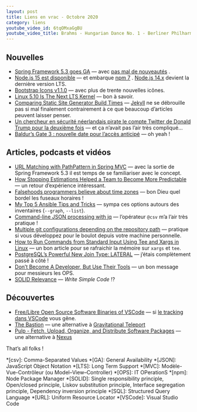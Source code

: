 ```yaml
---
layout: post
title: Liens en vrac - Octobre 2020
category: liens
youtube_video_id: 6tqOMxaGgBU
youtube_video_title: Brahms - Hungarian Dance No. 1 - Berliner Philharmoniker
---
```


## Nouvelles

- [Spring Framework 5.3 goes GA](https://spring.io/blog/2020/10/27/spring-framework-5-3-goes-ga)
  —
  avec [pas mal de nouveautés](https://github.com/spring-projects/spring-framework/wiki/What's-New-in-Spring-Framework-5.x#whats-new-in-version-53)
  .
- [Node.js 15 est disponible](https://nodejs.org/en/blog/release/v15.0.0/)
  — et embarque [npm 7](https://blog.npmjs.org/post/631877012766785536/release-v700)
  . [Node.js 14.x](https://nodejs.org/en/blog/release/v14.15.0/)
  devient la dernière version LTS.
- [Bootstrap Icons v1.1.0](https://blog.getbootstrap.com/2020/10/28/bootstrap-icons-1-1-0/)
  — avec plus de trente nouvelles icônes.
- [Linux 5.10 Is The Next LTS Kernel](https://www.phoronix.com/scan.php?page=news_item&px=Linux-5.10-LTS-Kernel)
  — bon à savoir.
- [Comparing Static Site Generator Build Times](https://css-tricks.com/comparing-static-site-generator-build-times/)
  — [Jekyll](https://jekyllrb.com/) ne se débrouille pas si mal finalement contrairement à ce que beaucoup d’articles
  peuvent laisser penser.
- [Un chercheur en sécurité néerlandais pirate le compte Twitter de Donald Trump pour la deuxième fois](https://www.programmez.com/actualites/un-chercheur-en-securite-neerlandais-pirate-le-compte-twitter-de-donald-trump-pour-la-deuxieme-fois-31044)
  — et ça n’avait pas l’air très compliqué…
- [Baldur’s Gate 3 : nouvelle date pour l’accès anticipé](https://www.begeek.fr/baldurs-gate-3-nouvelle-date-pour-lacces-anticipe-et-configurations-pc-348627)
  — oh yeah !

## Articles, podcasts et vidéos

- [URL Matching with PathPattern in Spring MVC](https://spring.io/blog/2020/06/30/url-matching-with-pathpattern-in-spring-mvc)
  — avec la sortie de Spring Framework 5.3 il est temps de se familiariser avec le concept.
- [How Stopping Estimations Helped a Team to Become More Predictable](https://www.infoq.com/news/2020/10/stopping-estimations-predictable/)
  — un retour d’expérience intéressant.
- [Falsehoods programmers believe about time zones](https://www.zainrizvi.io/blog/falsehoods-programmers-believe-about-time-zones/)
  — bon Dieu quel bordel les fuseaux horaires !
- [My Top 5 Ansible Tips and Tricks](https://www.packetflow.co.uk/my-5-top-ansible-tips-and-tricks/)
  — sympa ces options autours des inventaires (`--graph`, `--list`).
- [Command-line JSON processing with jq](https://www.mscharhag.com/tools/shell-json-processing-jq)
  — l’opérateur `@csv` m’a l’air très pratique !
- [Multiple git configurations depending on the repository path](https://sandrotosi.blogspot.com/2020/10/multiple-git-configurations-depending.html)
  — pratique si vous développez pour le boulot depuis votre machine personnelle.
- [How to Run Commands from Standard Input Using Tee and Xargs in Linux](https://www.tecmint.com/run-commands-from-standard-input-using-tee-and-xargs-in-linux/)
  — un bon article pour se rafraichir la mémoire sur `xargs` et `tee`.
- [PostgreSQL’s Powerful New Join Type: LATERAL](https://heap.io/blog/engineering/postgresqls-powerful-new-join-type-lateral)
  — j’étais complètement passé à côté !
- [Don’t Become A Developer, But Use Their Tools](https://packetpushers.net/dont-become-a-developer-but-use-their-tools/)
  — un bon message pour messieurs les OPS.
- [SOLID Relevance](https://blog.cleancoder.com/uncle-bob/2020/10/18/Solid-Relevance.html)
  — _Write Simple Code_ !?

## Découvertes

- [Free/Libre Open Source Software Binaries of VSCode](https://vscodium.com/)
  — si [le tracking dans VSCode](https://github.com/Microsoft/vscode/issues/60#issuecomment-161792005)
  vous gêne.
- [The Bastion](https://github.com/ovh/the-bastion)
  — une alternative à [Gravitational Teleport](https://github.com/gravitational/teleport)
- [Pulp - Fetch, Upload, Organize, and Distribute Software Packages](https://pulpproject.org/)
  — une alternative à [Nexus](https://fr.sonatype.com/nexus/repository-oss)

That’s all folks !

*[csv]: Comma-Separated Values
*[GA]: General Availability
*[JSON]: JavaScript Object Notation
*[LTS]: Long Term Support
*[MVC]: Modèle-Vue-Contrôleur (ou Model–View–Controller)
*[OPS]: IT OPerationS
*[npm]: Node Package Manager
*[SOLID]: Single responsibility principle, Open/closed principle, Liskov substitution principle, Interface segregation
principle, Dependency inversion principle
*[SQL]: Structured Query Language
*[URL]: Uniform Resource Locator
*[VSCode]: Visual Studio Code

